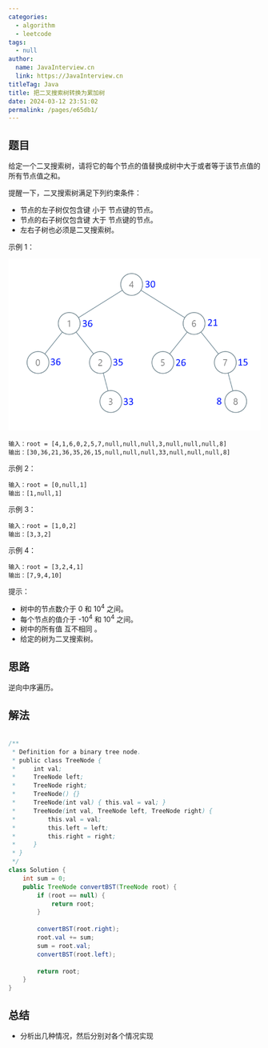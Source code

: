 ```yaml
---
categories: 
  - algorithm
  - leetcode
tags: 
  - null
author: 
  name: JavaInterview.cn
  link: https://JavaInterview.cn
titleTag: Java
title: 把二叉搜索树转换为累加树
date: 2024-03-12 23:51:02
permalink: /pages/e65db1/
---
```


## 题目

给定一个二叉搜索树，请将它的每个节点的值替换成树中大于或者等于该节点值的所有节点值之和。



提醒一下，二叉搜索树满足下列约束条件：

* 节点的左子树仅包含键 小于 节点键的节点。
* 节点的右子树仅包含键 大于 节点键的节点。
* 左右子树也必须是二叉搜索树。


示例 1：

![img.png](/media/pictures/leetcode/img.png)

    输入：root = [4,1,6,0,2,5,7,null,null,null,3,null,null,null,8]
    输出：[30,36,21,36,35,26,15,null,null,null,33,null,null,null,8]
示例 2：

    输入：root = [0,null,1]
    输出：[1,null,1]
示例 3：

    输入：root = [1,0,2]
    输出：[3,3,2]
示例 4：

    输入：root = [3,2,4,1]
    输出：[7,9,4,10]


提示：

* 树中的节点数介于 0 和 10<sup>4</sup> 之间。
* 每个节点的值介于 -10<sup>4</sup> 和 10<sup>4</sup> 之间。
* 树中的所有值 互不相同 。
* 给定的树为二叉搜索树。

## 思路

逆向中序遍历。

## 解法
```java

/**
 * Definition for a binary tree node.
 * public class TreeNode {
 *     int val;
 *     TreeNode left;
 *     TreeNode right;
 *     TreeNode() {}
 *     TreeNode(int val) { this.val = val; }
 *     TreeNode(int val, TreeNode left, TreeNode right) {
 *         this.val = val;
 *         this.left = left;
 *         this.right = right;
 *     }
 * }
 */
class Solution {
    int sum = 0;
    public TreeNode convertBST(TreeNode root) {
        if (root == null) {
            return root;
        }

        convertBST(root.right);
        root.val += sum;
        sum = root.val;
        convertBST(root.left);

        return root;
    }
}
```

## 总结

- 分析出几种情况，然后分别对各个情况实现 

